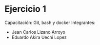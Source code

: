 # Ejercicio 1
Capacitación: Git, bash y docker
Integrantes:
- Jean Carlos Lizano Arroyo
- Eduardo Akira Uechi Lopez